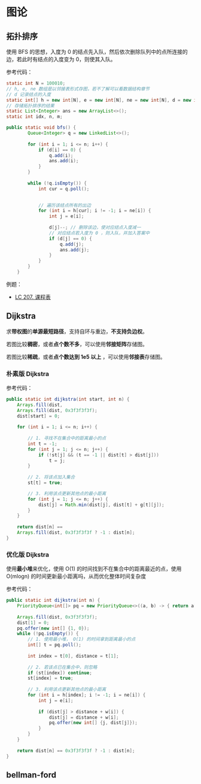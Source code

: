 # 图论

## 拓扑排序

使用 BFS 的思想，入度为 0 的结点先入队，然后依次删除队列中的点所连接的边，若此时有结点的入度变为 0，则使其入队。

参考代码：
```java
static int N = 100010;
// h, e, ne 数组是以邻接表形式存图，若不了解可以看数据结构章节
// d 记录结点的入度
static int[] h = new int[N], e = new int[N], ne = new int[N], d = new int[N];
// 存储拓扑排序的结果
static List<Integer> ans = new ArrayList<>();
static int idx, n, m;

public static void bfs() {
        Queue<Integer> q = new LinkedList<>();
        
        for (int i = 1; i <= n; i++) {
            if (d[i] == 0) {
                q.add(i);
                ans.add(i);
            }
        }
        
        while (!q.isEmpty()) {
            int cur = q.poll();
            

            // 遍历该结点所有的出边
            for (int i = h[cur]; i != -1; i = ne[i]) {
                int j = e[i];
                
                d[j]--; // 删除该边，使对应结点入度减一
                // 对应结点若入度为 0 ，则入队，并加入答案中
                if (d[j] == 0) {
                    q.add(j);
                    ans.add(j);
                }
            }
        }
    }
```

例题：
- [LC 207. 课程表](https://leetcode-cn.com/problems/course-schedule/)

## Dijkstra

求**带权图**的**单源最短路径**，支持自环与重边，**不支持负边权**。

若图比较**稠密**，或者**点个数不多**，可以使用**邻接矩阵**存储图。

若图比较**稀疏**，或者**点个数达到 1e5 以上** ，可以使用**邻接表**存储图。

### 朴素版 Dijkstra

参考代码：
```java
public static int dijkstra(int start, int n) {
    Arrays.fill(dist, 
    Arrays.fill(dist, 0x3f3f3f3f);
    dist[start] = 0;
    
    for (int i = 1; i <= n; i++) {
        
        // 1. 寻找不在集合中的距离最小的点
        int t = -1;
        for (int j = 1; j <= n; j++) {
            if (!st[j] && (t == -1 || dist[t] > dist[j]))
                t = j;
        }
        
        // 2. 将该点加入集合
        st[t] = true;

        // 3. 利用该点更新其他点的最小距离
        for (int j = 1; j <= n; j++) {
            dist[j] = Math.min(dist[j], dist[t] + g[t][j]);
        }
    }
    
    return dist[n] == 
    Arrays.fill(dist, 0x3f3f3f3f ? -1 : dist[n];
}
```

### 优化版 Dijkstra

使用**最小堆**来优化，使用 O(1) 的时间找到不在集合中的距离最近的点，使用 O(mlogn) 的时间更新最小距离吗，从而优化整体时间复杂度

参考代码：
```java
public static int dijkstra(int n) {
    PriorityQueue<int[]> pq = new PriorityQueue<>((a, b) -> { return a[1] - b[1]; });
    
    Arrays.fill(dist, 0x3f3f3f3f);
    dist[1] = 0;
    pq.offer(new int[] {1, 0});
    while (!pq.isEmpty()) {
        // 1. 使用最小堆， O(1) 的时间拿到距离最小的点
        int[] t = pq.poll();
        
        int index = t[0], distance = t[1];
        
        // 2. 若该点已在集合中，则忽略
        if (st[index]) continue;
        st[index] = true;
        
        // 3. 利用该点更新其他点的最小距离
        for (int i = h[index]; i != -1; i = ne[i]) {
            int j = e[i];
            
            if (dist[j] > distance + w[i]) {
                dist[j] = distance + w[i];
                pq.offer(new int[] {j, dist[j]});
            }
        }
    }
    
    return dist[n] == 0x3f3f3f3f ? -1 : dist[n];
}
```

## bellman-ford




